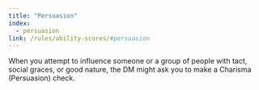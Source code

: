 ```yaml
---
title: "Persuasion"
index:
  - persuasion
link: /rules/ability-scores/#persuasion
---
```

When you attempt to influence someone or a group of people with tact, social graces, or good nature, the DM might ask you to make a Charisma (Persuasion) check.
